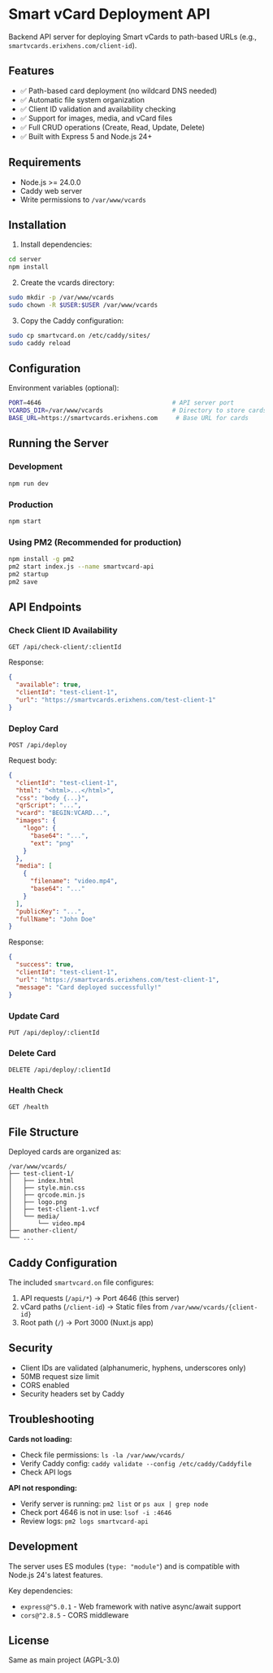 # Smart vCard Deployment API

Backend API server for deploying Smart vCards to path-based URLs (e.g., `smartvcards.erixhens.com/client-id`).

## Features

- ✅ Path-based card deployment (no wildcard DNS needed)
- ✅ Automatic file system organization
- ✅ Client ID validation and availability checking
- ✅ Support for images, media, and vCard files
- ✅ Full CRUD operations (Create, Read, Update, Delete)
- ✅ Built with Express 5 and Node.js 24+

## Requirements

- Node.js >= 24.0.0
- Caddy web server
- Write permissions to `/var/www/vcards`

## Installation

1. Install dependencies:
```bash
cd server
npm install
```

2. Create the vcards directory:
```bash
sudo mkdir -p /var/www/vcards
sudo chown -R $USER:$USER /var/www/vcards
```

3. Copy the Caddy configuration:
```bash
sudo cp smartvcard.on /etc/caddy/sites/
sudo caddy reload
```

## Configuration

Environment variables (optional):

```bash
PORT=4646                                    # API server port
VCARDS_DIR=/var/www/vcards                   # Directory to store cards
BASE_URL=https://smartvcards.erixhens.com     # Base URL for cards
```

## Running the Server

### Development
```bash
npm run dev
```

### Production
```bash
npm start
```

### Using PM2 (Recommended for production)
```bash
npm install -g pm2
pm2 start index.js --name smartvcard-api
pm2 startup
pm2 save
```

## API Endpoints

### Check Client ID Availability
```
GET /api/check-client/:clientId
```

Response:
```json
{
  "available": true,
  "clientId": "test-client-1",
  "url": "https://smartvcards.erixhens.com/test-client-1"
}
```

### Deploy Card
```
POST /api/deploy
```

Request body:
```json
{
  "clientId": "test-client-1",
  "html": "<html>...</html>",
  "css": "body {...}",
  "qrScript": "...",
  "vcard": "BEGIN:VCARD...",
  "images": {
    "logo": {
      "base64": "...",
      "ext": "png"
    }
  },
  "media": [
    {
      "filename": "video.mp4",
      "base64": "..."
    }
  ],
  "publicKey": "...",
  "fullName": "John Doe"
}
```

Response:
```json
{
  "success": true,
  "clientId": "test-client-1",
  "url": "https://smartvcards.erixhens.com/test-client-1",
  "message": "Card deployed successfully!"
}
```

### Update Card
```
PUT /api/deploy/:clientId
```

### Delete Card
```
DELETE /api/deploy/:clientId
```

### Health Check
```
GET /health
```

## File Structure

Deployed cards are organized as:

```
/var/www/vcards/
├── test-client-1/
│   ├── index.html
│   ├── style.min.css
│   ├── qrcode.min.js
│   ├── logo.png
│   ├── test-client-1.vcf
│   └── media/
│       └── video.mp4
├── another-client/
└── ...
```

## Caddy Configuration

The included `smartvcard.on` file configures:

1. API requests (`/api/*`) → Port 4646 (this server)
2. vCard paths (`/client-id`) → Static files from `/var/www/vcards/{client-id}`
3. Root path (`/`) → Port 3000 (Nuxt.js app)

## Security

- Client IDs are validated (alphanumeric, hyphens, underscores only)
- 50MB request size limit
- CORS enabled
- Security headers set by Caddy

## Troubleshooting

**Cards not loading:**
- Check file permissions: `ls -la /var/www/vcards/`
- Verify Caddy config: `caddy validate --config /etc/caddy/Caddyfile`
- Check API logs

**API not responding:**
- Verify server is running: `pm2 list` or `ps aux | grep node`
- Check port 4646 is not in use: `lsof -i :4646`
- Review logs: `pm2 logs smartvcard-api`

## Development

The server uses ES modules (`type: "module"`) and is compatible with Node.js 24's latest features.

Key dependencies:
- `express@^5.0.1` - Web framework with native async/await support
- `cors@^2.8.5` - CORS middleware

## License

Same as main project (AGPL-3.0)
